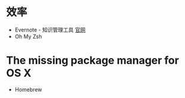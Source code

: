 # 效率

* Evernote - 知识管理工具 [官网](https://evernote.com)
* Oh My Zsh

# The missing package manager for OS X

* Homebrew
